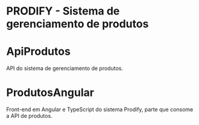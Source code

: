 # PRODIFY - Sistema de gerenciamento de produtos
# ApiProdutos
API do sistema de gerenciamento de produtos.
# ProdutosAngular 
Front-end em Angular e TypeScript do sistema Prodify, parte que consome a API de produtos.
